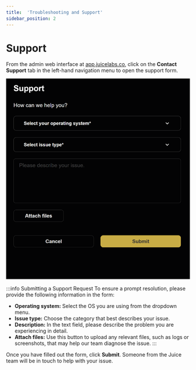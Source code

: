 ```yaml
---
title:  'Troubleshooting and Support'
sidebar_position: 2
---
```


# Support

From the admin web interface at [app.juicelabs.co](https://app.juicelabs.co/), click on the **Contact Support** tab in the left-hand navigation menu to open the support form.

![Contact Support Form](/img/juice/contact_support.png)

:::info Submitting a Support Request
To ensure a prompt resolution, please provide the following information in the form:

* **Operating system:** Select the OS you are using from the dropdown menu.
* **Issue type:** Choose the category that best describes your issue.
* **Description:** In the text field, please describe the problem you are experiencing in detail.
* **Attach files:** Use this button to upload any relevant files, such as logs or screenshots, that may help our team diagnose the issue.
:::

Once you have filled out the form, click **Submit**. Someone from the Juice team will be in touch to help with your issue.
